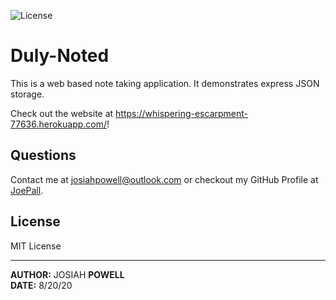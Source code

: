 ![License](https://img.shields.io/badge/License-MIT%20License-green?style=flat-square.svg)

# Duly-Noted

This is a web based note taking application. It demonstrates express JSON storage.

Check out the website at <a href="https://whispering-escarpment-77636.herokuapp.com/">https://whispering-escarpment-77636.herokuapp.com/</a>!

## Questions

<p>Contact me at <a href="mailto:josiahpowell@outlook.com">josiahpowell@outlook.com</a> or checkout my GitHub Profile at <a href="https://github.com/JoePall">JoePall</a>.</p>

## License

<p>MIT License</p>

---

**AUTHOR:** JOSIAH **POWELL**<br>
**DATE:** 8/20/20